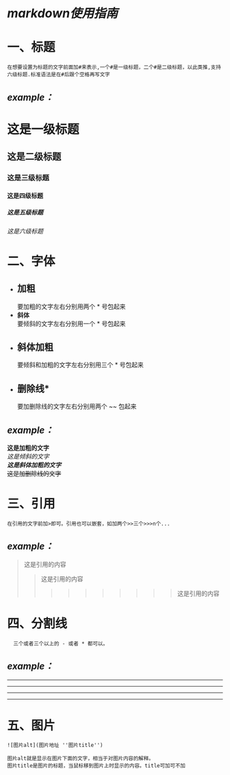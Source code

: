 # ***markdown使用指南***
# 一、标题
    在想要设置为标题的文字前面加#来表示,一个#是一级标题，二个#是二级标题，以此类推,支持六级标题.标准语法是在#后跟个空格再写文字   
## ***example：***  
  # 这是一级标题  
  ## 这是二级标题  
  ### 这是三级标题  
  #### 这是四级标题  
  ##### 这是五级标题  
  ###### 这是六级标题    
  
# 二、字体
- ## **加粗**
  要加粗的文字左右分别用两个 * 号包起来   
- **斜体**  
  要倾斜的文字左右分别用一个 * 号包起来 
- ## **斜体加粗** 
  要倾斜和加粗的文字左右分别用三个 * 号包起来 
- ## **删除线*** 
  要加删除线的文字左右分别用两个 ~~ 包起来  
  
## ***example：*** 
  **这是加粗的文字**  
  *这是倾斜的文字*  
  ***这是斜体加粗的文字***  
  ~~这是加删除线的文字~~   
  
# 三、引用
    在引用的文字前加>即可。引用也可以嵌套，如加两个>>三个>>>n个...  
## ***example：*** 
  >这是引用的内容
  >>这是引用的内容
  >>>>>>>>>>这是引用的内容
  
# 四、分割线
      三个或者三个以上的 - 或者 * 都可以。
## ***example：*** 
  ---
  ----
  ***
  *****
  
# 五、图片
    ![图片alt](图片地址 ''图片title'')

    图片alt就是显示在图片下面的文字，相当于对图片内容的解释。
    图片title是图片的标题，当鼠标移到图片上时显示的内容。title可加可不加
